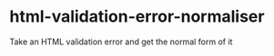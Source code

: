 html-validation-error-normaliser
================================

Take an HTML validation error and get the normal form of it
